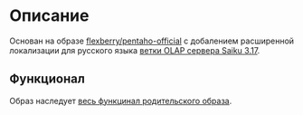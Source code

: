 # Описание

Основан на образе [flexberry/pentaho-official](https://hub.docker.com/r/flexberry/pentaho-official)
с добалением расширенной локализации для русского языка 
[ветки OLAP сервера Saiku 3.17](https://github.com/Flexberry/saiku/tree/flexberry-pentaho). 

## Функционал

Образ наследует [весь функцинал родительского образа](https://github.com/Flexberry/dockerfiles/blob/master/pentaho/official/README-ru.md). 





